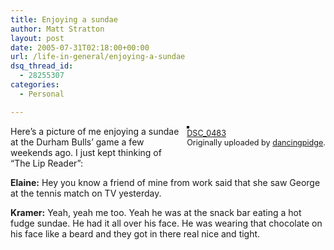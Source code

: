 ```yaml
---
title: Enjoying a sundae
author: Matt Stratton
layout: post
date: 2005-07-31T02:18:00+00:00
url: /life-in-general/enjoying-a-sundae
dsq_thread_id:
  - 28255307
categories:
  - Personal

---
```

<div style="float:right;margin-left:10px;margin-bottom:10px;">
  <a href="https://www.flickr.com/photos/58051613@N00/29818690/" title="photo sharing"><img src="https://photos23.flickr.com/29818690_b57cf8e49a_m.jpg" alt="" style="border:solid 2px #000000;" /></a> <br /> <span style="font-size:.9em;margin-top:0;"> <a href="https://www.flickr.com/photos/58051613@N00/29818690/">DSC_0483</a> <br /> Originally uploaded by <a href="https://www.flickr.com/people/58051613@N00/">dancingpidge</a>. </span>
</div>

Here&#8217;s a picture of me enjoying a sundae at the Durham Bulls&#8217; game a few weekends ago. I just kept thinking of &#8220;The Lip Reader&#8221;:

**Elaine:** Hey you know a friend of mine from work said that she saw George at the tennis match on TV yesterday.

**Kramer:** Yeah, yeah me too. Yeah he was at the snack bar eating a hot fudge sundae. He had it all over his face. He was wearing that chocolate on his face like a beard and they got in there real nice and tight.